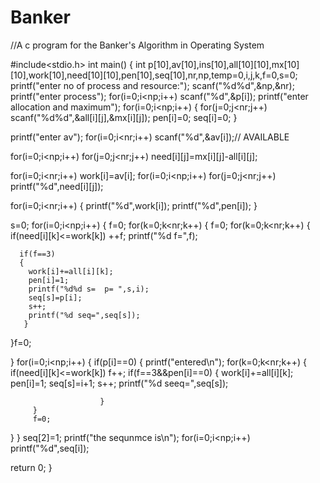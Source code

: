 # Banker
//A c program for the Banker's Algorithm in Operating System

#include<stdio.h>
int main()
{
  int p[10],av[10],ins[10],all[10][10],mx[10][10],work[10],need[10][10],pen[10],seq[10],nr,np,temp=0,i,j,k,f=0,s=0;
  printf("enter no of process and resource:");
  scanf("%d%d",&np,&nr);
  printf("enter process");
  for(i=0;i<np;i++)
        scanf("%d",&p[i]);
  printf("enter allocation and maximum");
  for(i=0;i<np;i++)
  {
        for(j=0;j<nr;j++)
          scanf("%d%d",&all[i][j],&mx[i][j]);
    pen[i]=0;
    seq[i]=0;
  }
  
  printf("enter av");
  for(i=0;i<nr;i++)
        scanf("%d",&av[i]);// AVAILABLE

  for(i=0;i<np;i++)
    for(j=0;j<nr;j++)
      need[i][j]=mx[i][j]-all[i][j];

for(i=0;i<nr;i++)
  work[i]=av[i];
for(i=0;i<np;i++)
  for(j=0;j<nr;j++)
    printf("%d",need[i][j]);

for(i=0;i<nr;i++)
{
   printf("%d",work[i]);
   printf("%d",pen[i]);
}

s=0;
for(i=0;i<np;i++)
{
  f=0;
  for(k=0;k<nr;k++)
  {
    f=0;
    for(k=0;k<nr;k++)
    {
      if(need[i][k]<=work[k])
      ++f;
      printf("%d f=",f);
      
      if(f==3)
      {
        work[i]+=all[i][k];
        pen[i]=1;
        printf("%d%d s=  p= ",s,i);
        seq[s]=p[i];
        s++;
        printf("%d seq=",seq[s]);
       }
 }f=0;

}
for(i=0;i<np;i++)
{
if(p[i]==0)
        {
        printf("entered\n");
        for(k=0;k<nr;k++)
        {
                if(need[i][k]<=work[k])
                f++;
                        if(f==3&&pen[i]==0)
                        {
                        work[i]+=all[i][k];
                        pen[i]=1;
                        seq[s]=i+1;
                        s++;
                        printf("%d seeq=",seq[s]);

                        }
         }
         f=0;
  }
}
seq[2]=1;
printf("the sequnmce is\n");
for(i=0;i<np;i++)
printf("%d",seq[i]);

return 0;
}
